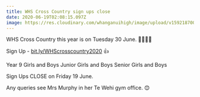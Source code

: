 ```yaml
---
title: WHS Cross Country sign ups close
date: 2020-06-19T02:08:15.097Z
image: https://res.cloudinary.com/whanganuihigh/image/upload/v1592187005/Events/crosscountry_LOGO.jpg
---
```

WHS Cross Country this year is on Tuesday 30 June. 🏃‍♀️🏃‍♂️

Sign Up - [bit.ly/WHScrosscountry2020](https://l.facebook.com/l.php?u=https%3A%2F%2Fbit.ly%2FWHScrosscountry2020%3Ffbclid%3DIwAR1LTBvwHBipCCxVEF2X7wQ8T_bdYDQ9mxx0D8rAOdkMGZpyWXGSoSupkuY&h=AT3Qp1mhyh6Ft1ZUidIUjhEWmNHJyr96xIY_uZLWwGWV4ktbcLDXuT1cwU-v0LuM9IGZm4MFFZV6GIfzPzHr-SeNNLxIaLM_GEXQOHxPeKhMQz5ZuwOSOAPkjEm2eTQ3wX0wAxbjVbFdGSRwRFTV2Q_e-wxn_qRz7f1_gV-1in8wIitnrgHaaoppfzrS8W8IUEP05asiUcxhNDb-8FmscsEPn_1lDT7A98HU-wO_2XUi36qa13uDawdYjwFRi9fl01s58FDSXsjDhYLXnHOrxs0I5pgvmTMHQqC-QUKCy-6wg0PIshreT8ABQr8hMu0CfC6Tz1Q9MMGRr5-BZh-12dZ0yTUHRu2oF8snxaBEKZC1GGJIzfQe5i-AEMLw2NGwOd7izNaBruHFcES4XkQxqQhVdlADODqtrAGFFfdh7vnNqOfOhrTsNMbE9qQw_ugYTbDSiAj1Bag0pjNboceNp89-gqCxMySh7-Jbe0D_xrPTpXCFpPsGBbyYMvoLkPSefBVA2nAMBTjTaDGGvqlPeCyI_jb6Om9RdJ0s5h7ZujvzHWJsxc5shPRX1QZ9jmFsY9vWDMQSUVVvujGJ7QwtZ7Q8SGiUXKTNK0_jjaL8g-A9xqdvXMf54pCAv3ArelIz-SUzsYF9fhw)  👍

Year 9 Girls and Boys Junior Girls and Boys
Senior Girls and Boys

Sign Ups CLOSE on Friday 19 June.

Any queries see Mrs Murphy in her Te Wehi gym office. 😊